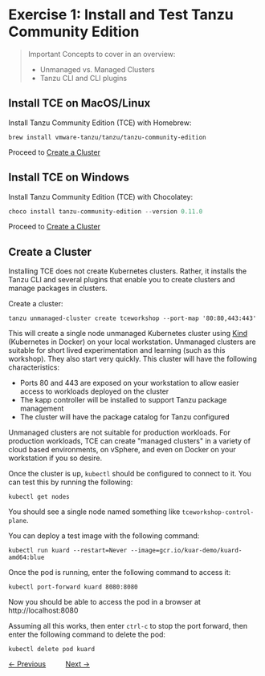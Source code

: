 # Exercise 1: Install and Test Tanzu Community Edition

> Important Concepts to cover in an overview:
>
> - Unmanaged vs. Managed Clusters
> - Tanzu CLI and CLI plugins

## Install TCE on MacOS/Linux

Install Tanzu Community Edition (TCE) with Homebrew:

```shell
brew install vmware-tanzu/tanzu/tanzu-community-edition
```

Proceed to [Create a Cluster](#create-a-cluster)

## Install TCE on Windows

Install Tanzu Community Edition (TCE) with Chocolatey:

```powershell
choco install tanzu-community-edition --version 0.11.0
```

Proceed to [Create a Cluster](#create-a-cluster)

## Create a Cluster

Installing TCE does not create Kubernetes clusters. Rather, it installs the Tanzu CLI and several plugins that enable
you to create clusters and manage packages in clusters.

Create a cluster:

```shell
tanzu unmanaged-cluster create tceworkshop --port-map '80:80,443:443'
```

This will create a single node unmanaged Kubernetes cluster using [Kind](https://kind.sigs.k8s.io/) (Kubernetes in Docker)
on your local workstation. Unmanaged clusters are suitable for short lived experimentation and learning (such as this workshop).
They also start very quickly. This cluster will have the following characteristics:

- Ports 80 and 443 are exposed on your workstation to allow easier access to workloads deployed on the cluster
- The kapp controller will be installed to support Tanzu package management
- The cluster will have the package catalog for Tanzu configured

Unmanaged clusters are not suitable for production workloads. For production workloads, TCE can create "managed clusters"
in a variety of cloud based environments, on vSphere, and even on Docker on your workstation if you so desire.

Once the cluster is up, `kubectl` should be configured to connect to it. You can test this by running the following:

```shell
kubectl get nodes
```

You should see a single node named something like `tceworkshop-control-plane`.

You can deploy a test image with the following command:

```shell
kubectl run kuard --restart=Never --image=gcr.io/kuar-demo/kuard-amd64:blue
```

Once the pod is running, enter the following command to access it:

```shell
kubectl port-forward kuard 8080:8080
```

Now you should be able to access the pod in a browser at http://localhost:8080

Assuming all this works, then enter `ctrl-c` to stop the port forward, then enter the following command to delete
the pod:

```shell
kubectl delete pod kuard
```

[&lt;- Previous](00-PreReqs.md) &nbsp;&nbsp;&nbsp;&nbsp;&nbsp;&nbsp;&nbsp;&nbsp; [Next -&gt;](02-ExplorePackages.md)
